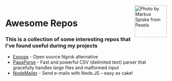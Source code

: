 <img src="https://images.pexels.com/photos/965345/pexels-photo-965345.jpeg?auto=compress&cs=tinysrgb&dpr=2&h=650&w=940" title="Photo by Markus Spiske from Pexels" style="height:100px;" align="right">

# Awesome Repos


### This is a collection of some interesting repos that I've found useful during my projects

- [Expose](https://github.com/beyondcode/expose) - Open source Ngrok alternative
- [PapaParse](https://github.com/mholt/PapaParse) - Fast and powerful CSV (delimited text) parser that gracefully handles large files and malformed input
- [NodeMailer](https://github.com/nodemailer/nodemailer) - Send e-mails with Node.JS – easy as cake!